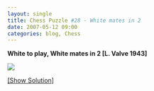 ```yaml
---
layout: single
title: Chess Puzzle #28 - White mates in 2
date: 2007-05-12 09:00
categories: blog, Chess
---
```

<strong>White to play, White mates in 2 [L. Valve 1943]</strong>

<img src="http://www.abluestar.com/scripts/chess_image.php?ff=8/1K1k1P2/8/8/4R3/1N6/8/8" />

<!--more-->
<a href="javascript:ReverseContentDisplay('chess_solution')">[Show Solution]</a>
<p id="chess_solution" style="clear: both; padding: 5px; display: none">1. g7 promote to Rook Kd6 2. Rd8 mate++</p>
